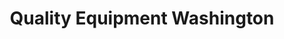 ---
title: "Quality Equipment Washington"
url: /washington/quality-equipment-washington/
shop: agrarian
---